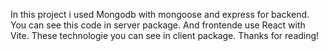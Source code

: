 In this project i used Mongodb with mongoose and express for backend. You can see this code in server package. And frontende use React with Vite. These technologie you can see in client package. Thanks for reading!
